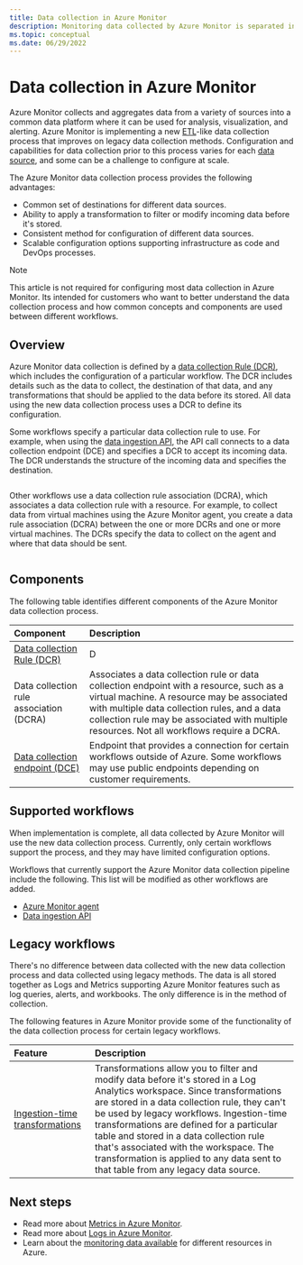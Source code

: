 ```yaml
---
title: Data collection in Azure Monitor
description: Monitoring data collected by Azure Monitor is separated into metrics that are lightweight and capable of supporting near real-time scenarios and logs that are used for advanced analysis.
ms.topic: conceptual
ms.date: 06/29/2022
---
```


# Data collection in Azure Monitor
Azure Monitor collects and aggregates data from a variety of sources into a common data platform where it can be used for analysis, visualization, and alerting. Azure Monitor is implementing a new [ETL](/azure/architecture/data-guide/relational-data/etl)-like data collection process that improves on legacy data collection methods. Configuration and capabilities for data collection prior to this process varies for each [data source](data-sources.md), and some can be a challenge to configure at scale.

 The Azure Monitor data collection process provides the following advantages:

- Common set of destinations for different data sources.
- Ability to apply a transformation to filter or modify incoming data before it's stored.
- Consistent method for configuration of different data sources.
- Scalable configuration options supporting infrastructure as code and DevOps processes.

> [!NOTE]
> This article is not required for configuring most data collection in Azure Monitor. Its intended for customers who want to better understand the data collection process and how common concepts and components are used between different workflows.


## Overview
Azure Monitor data collection is defined by a [data collection Rule (DCR)](essentials/data-collection-rule-overview.md), which includes the configuration of a particular workflow. The DCR includes details such as the data to collect, the destination of that data, and any transformations that should be applied to the data before its stored. All data using the new data collection process uses a DCR to define its configuration.

Some workflows specify a particular data collection rule to use. For example, when using the [data ingestion API](logs/data-ingestion-api-overview.md), the API call connects to a data collection endpoint (DCE) and specifies a DCR to accept its incoming data. The DCR understands the structure of the incoming data and specifies the destination.

![]()

Other workflows use a data collection rule association (DCRA), which associates a data collection rule with a resource. For example, to collect data from virtual machines using the Azure Monitor agent, you create a data rule association (DCRA) between the one or more DCRs and one or more virtual machines. The DCRs specify the data to collect on the agent and where that data should be sent.

![]()

## Components
The following table identifies different components of the Azure Monitor data collection process.

| Component | Description |
|:---|:---
| [Data collection Rule (DCR)](essentials/data-collection-rule-overview.md) | D
| Data collection rule association (DCRA) | Associates a data collection rule or data collection endpoint with a resource, such as a virtual machine. A resource may be associated with multiple data collection rules, and a data collection rule may be associated with multiple resources. Not all workflows require a DCRA. |
| [Data collection endpoint (DCE)](essentials/data-collection-endpoint-overview.md) | Endpoint that provides a connection for certain workflows outside of Azure. Some workflows may use public endpoints depending on customer requirements. |

## Supported workflows
When implementation is complete, all data collected by Azure Monitor will use the new data collection process. Currently, only certain workflows support the process, and they may have limited configuration options.

Workflows that currently support the Azure Monitor data collection pipeline include the following. This list will be modified as other workflows are added.

- [Azure Monitor agent](agents/azure-monitor-agent-overview.md) 
- [Data ingestion API](logs/data-ingestion-api-overview.md)


## Legacy workflows
There's no difference between data collected with the new data collection process and data collected using legacy methods. The data is all stored together as Logs and Metrics supporting Azure Monitor features such as log queries, alerts, and workbooks. The only difference is in the method of collection.

The following features in Azure Monitor provide some of the functionality of the data collection process for certain legacy workflows. 

| Feature | Description |
|:---|:---|
| [Ingestion-time transformations](logs/ingestion-time-transformations.md) | Transformations allow you to filter and modify data before it's stored in a Log Analytics workspace. Since transformations are stored in a data collection rule, they can't be used by legacy workflows. Ingestion-time transformations are defined for a particular table and stored in a data collection rule that's associated with the workspace. The transformation is applied to any data sent to that table from any legacy data source. |



## Next steps

- Read more about [Metrics in Azure Monitor](essentials/data-platform-metrics.md).
- Read more about [Logs in Azure Monitor](logs/data-platform-logs.md).
- Learn about the [monitoring data available](data-sources.md) for different resources in Azure.
